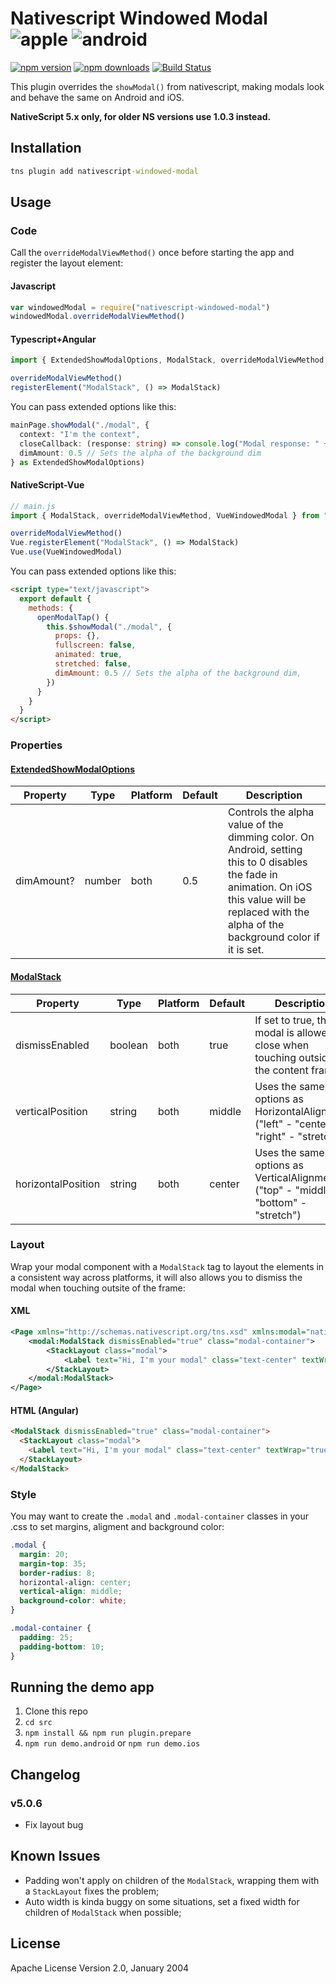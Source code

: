 # Nativescript Windowed Modal ![apple](https://cdn3.iconfinder.com/data/icons/picons-social/57/16-apple-32.png) ![android](https://cdn4.iconfinder.com/data/icons/logos-3/228/android-32.png)

[![npm version](https://badge.fury.io/js/nativescript-windowed-modal.svg)](http://badge.fury.io/js/nativescript-windowed-modal)
[![npm downloads](https://img.shields.io/npm/dm/nativescript-windowed-modal.svg)](http://badge.fury.io/js/nativescript-windowed-modal)
[![Build Status](https://travis-ci.com/mukaschultze/nativescript-windowed-modal.svg?branch=master)](https://travis-ci.com/mukaschultze/nativescript-windowed-modal)

This plugin overrides the `showModal()` from nativescript, making modals look and behave the same on Android and iOS.

**NativeScript 5.x only, for older NS versions use 1.0.3 instead.**

## Installation

```cmd
tns plugin add nativescript-windowed-modal
```

## Usage

### Code

Call the `overrideModalViewMethod()` once before starting the app and register the layout element:

#### Javascript

```js
var windowedModal = require("nativescript-windowed-modal")
windowedModal.overrideModalViewMethod()
```

#### Typescript+Angular

```ts
import { ExtendedShowModalOptions, ModalStack, overrideModalViewMethod } from "nativescript-windowed-modal"

overrideModalViewMethod()
registerElement("ModalStack", () => ModalStack)
```

You can pass extended options like this:

```ts
mainPage.showModal("./modal", {
  context: "I'm the context",
  closeCallback: (response: string) => console.log("Modal response: " + response),
  dimAmount: 0.5 // Sets the alpha of the background dim
} as ExtendedShowModalOptions)
```

#### NativeScript-Vue

```js
// main.js
import { ModalStack, overrideModalViewMethod, VueWindowedModal } from "nativescript-windowed-modal"

overrideModalViewMethod()
Vue.registerElement("ModalStack", () => ModalStack)
Vue.use(VueWindowedModal)
```

You can pass extended options like this:

```html
<script type="text/javascript">
  export default {
    methods: {
      openModalTap() {
        this.$showModal("./modal", {
          props: {},
          fullscreen: false,
          animated: true,
          stretched: false,
          dimAmount: 0.5 // Sets the alpha of the background dim,
        })
      }
    }
  }
</script>
```

### Properties

#### [ExtendedShowModalOptions](../master/src/windowed-modal.common.ts#L13)

| Property   | Type   | Platform | Default | Description                                                                                                                                                                                          |
| ---------- | ------ | -------- | ------- | ---------------------------------------------------------------------------------------------------------------------------------------------------------------------------------------------------- |
| dimAmount? | number | both     | 0.5     | Controls the alpha value of the dimming color. On Android, setting this to 0 disables the fade in animation. On iOS this value will be replaced with the alpha of the background color if it is set. |

#### [ModalStack](../master/src/modal-stack.ts#L8)

| Property           | Type    | Platform | Default | Description                                                                              |
| ------------------ | ------- | -------- | ------- | ---------------------------------------------------------------------------------------- |
| dismissEnabled     | boolean | both     | true    | If set to true, the modal is allowed to close when touching outside of the content frame |
| verticalPosition   | string  | both     | middle  | Uses the same options as HorizontalAlignment ("left" - "center" - "right" - "stretch")   |
| horizontalPosition | string  | both     | center  | Uses the same options as VerticalAlignment ("top" - "middle" - "bottom" - "stretch")     |

### Layout

Wrap your modal component with a `ModalStack` tag to layout the elements in a consistent way across platforms, it will also allows you to dismiss the modal when touching outsite of the frame:

#### XML

```xml
<Page xmlns="http://schemas.nativescript.org/tns.xsd" xmlns:modal="nativescript-windowed-modal">
    <modal:ModalStack dismissEnabled="true" class="modal-container">
        <StackLayout class="modal">
            <Label text="Hi, I'm your modal" class="text-center" textWrap="true"/>
        </StackLayout>
    </modal:ModalStack>
</Page>
```

#### HTML (Angular)

```html
<ModalStack dismissEnabled="true" class="modal-container">
  <StackLayout class="modal">
    <Label text="Hi, I'm your modal" class="text-center" textWrap="true"></Label>
  </StackLayout>
</ModalStack>
```

### Style

You may want to create the `.modal` and `.modal-container` classes in your .css to set margins, aligment and background color:

```css
.modal {
  margin: 20;
  margin-top: 35;
  border-radius: 8;
  horizontal-align: center;
  vertical-align: middle;
  background-color: white;
}

.modal-container {
  padding: 25;
  padding-bottom: 10;
}
```

## Running the demo app

1. Clone this repo
2. `cd src`
3. `npm install && npm run plugin.prepare`
4. `npm run demo.android` or `npm run demo.ios`

## Changelog

### v5.0.6

- Fix layout bug

## Known Issues

- Padding won't apply on children of the `ModalStack`, wrapping them with a `StackLayout` fixes the problem;
- Auto width is kinda buggy on some situations, set a fixed width for children of `ModalStack` when possible;

## License

Apache License Version 2.0, January 2004
